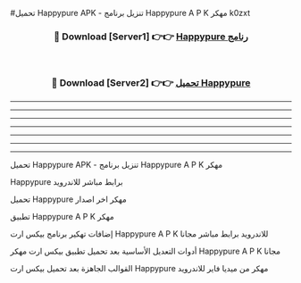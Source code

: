 #تحميل Happypure  APK - تنزيل برنامج Happypure  A P K مهكر k0zxt 



<div align="center">
<h3>🔴 Download [Server1] 👉👉 <a href="https://apkdownload10.web.app/?title=Happypure ">Happypure  رنامج</a></h3><br>

<h3>🔴 Download [Server2] 👉👉 <a href="https://apkdownload10.web.app/?title=Happypure ">تحميل Happypure  </a></h3>
</div>


----------------------------------------------------------

----------------------------------------------------------

----------------------------------------------------------

----------------------------------------------------------

----------------------------------------------------------

----------------------------------------------------------

----------------------------------------------------------

تحميل Happypure  APK - تنزيل برنامج Happypure  A P K مهكر

Happypure  برابط مباشر للاندرويد

تحميل Happypure  مهكر اخر اصدار

تطبيق Happypure  A P K مهكر

إضافات تهكير برنامج بيكس ارت Happypure  A P K للاندرويد برابط مباشر مجانا

أدوات التعديل الأساسية بعد تحميل تطبيق بيكس ارت مهكر Happypure  A P K مجانا

القوالب الجاهزة بعد تحميل بيكس ارت Happypure  مهكر من ميديا فاير للاندرويد


